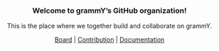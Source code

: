<div align="center">

### Welcome to grammY’s GitHub organization!

This is the place where we together build and collaborate on grammY.

[Board](https://github.com/orgs/grammyjs/projects/3) | [Contribution](https://github.com/grammyjs/grammY/blob/main/CONTRIBUTING.md) | [Documentation](https://grammy.dev)

</div>
